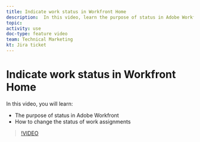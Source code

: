 ```yaml
---
title: Indicate work status in Workfront Home
description:  In this video, learn the purpose of status in Adobe Workfront and how to change the status of work assignments.
topic:
activity: use
doc-type: feature video
team: Technical Marketing
kt: Jira ticket
---
```

# Indicate work status in Workfront Home

In this video, you will learn:

* The purpose of status in Adobe Workfront
* How to change the status of work assignments

>[!VIDEO](https://video.tv.adobe.com/v/335101/?quality=12)
